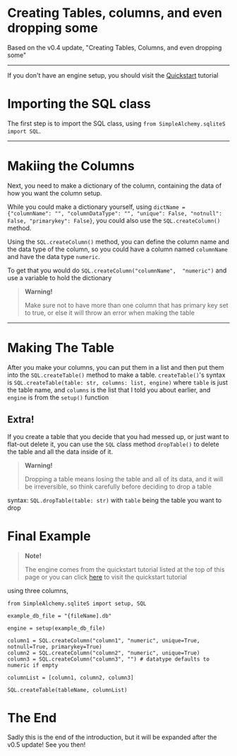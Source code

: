 # **Creating Tables, columns, and even dropping some**
Based on the v0.4 update, "Creating Tables, Columns, and even dropping some"
***
If you don't have an engine setup, you should visit the [Quickstart](https://ssqla.readthedocs.io/en/latest/introduction/quickstart/) tutorial

# Importing the SQL class

The first step is to import the SQL class, using `from SimpleAlchemy.sqliteS import SQL`.
***
# Makiing the Columns

Next, you need to make a dictionary of the column, containing the data of how you want the column setup. 

While you could make a dictionary yourself, using `dictName = {"columnName": "", "columnDataType": "", "unique": False, "notnull": False, "primarykey": False}`, you could also use the `SQL.createColumn()` method.

Using the `SQL.createColumn()` method, you can define the column name and the data type of the column, so you could have a column named `columnName` and have the data type `numeric`.

To get that you would do `SQL.createColumn("columnName",  "numeric")` and use a variable to hold the dictionary

> **Warning!**
>
> Make sure not to have more than one column that has primary key set to true, or else it will throw an error when making the table
***
# Making The Table

After you make your columns, you can put them in a list and then put them into the `SQL.createTable()` method to make a table. `createTable()`'s syntax is `SQL.createTable(table: str, columns: list, engine)` where `table` is just the table name, and `columns` is the list that I told you about earlier, and `engine` is from the `setup()` function

## Extra!

If you create a table that you decide that you had messed up, or just want to flat-out delete it, you can use the `SQL` class method `dropTable()` to delete the table and all the data inside of it.

> **Warning!**
>
> Dropping a table means losing the table and all of its data, and it will be irreversible, so think carefully before deciding to drop a table

syntax: `SQL.dropTable(table: str)` with `table` being the table you want to drop

# Final Example
> **Note!**
>
> The engine comes from the quickstart tutorial listed at the top of this page or you can click [here](https://ssqla.readthedocs.io/en/latest/introduction/quickstart/) to visit the quickstart tutorial

using three columns, 
```
from SimpleAlchemy.sqliteS import setup, SQL

example_db_file = "{fileName].db"

engine = setup(example_db_file)

column1 = SQL.createColumn("column1", "numeric", unique=True, notnull=True, primarykey=True)
column2 = SQL.createColumn("column2", "numeric", unique=True)
column3 = SQL.createColumn("column3", "") # datatype defaults to numeric if empty

columnList = [column1, column2, column3]

SQL.createTable(tableName, columnList)
```

# The End

Sadly this is the end of the introduction, but it will be expanded after the v0.5 update! See you then!

